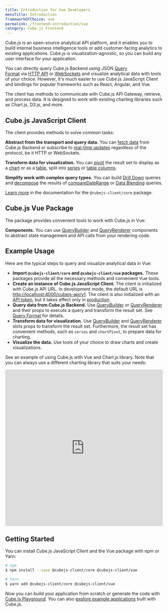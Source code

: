 ```yaml
---
title: Introduction for Vue Developers
menuTitle: Introduction
frameworkOfChoice: vue
permalink: /frontend-introduction/vue
category: Cube.js Frontend
---
```


Cube.js is an open-source analytical API platform, and it enables you to build
internal business intelligence tools or add customer‑facing analytics to
existing applications. Cube.js is visualization-agnostic, so you can build any
user interface for your application.

You can directly query Cube.js Backend using
JSON [Query Format](https://cube.dev/docs/query-format) via [HTTP API](https://cube.dev/docs/rest-api)
or [WebSockets](https://cube.dev/docs/real-time-data-fetch#web-sockets) and
visualize analytical data with tools of your choice. However, it's much easier
to use Cube.js JavaScript Client and bindings for popular frameworks such as
React, Angular, and Vue.

The client has methods to communicate with Cube.js API Gateway, retrieve, and
process data. It is designed to work with existing charting libraries such as
Chart.js, D3.js, and more.

## Cube.js JavaScript Client

The client provides methods to solve common tasks:

**Abstract from the transport and query data.** You can
[fetch data](https://cube.dev/docs/@cubejs-client-core#cubejs-api-load) from
Cube.js Backend or subscribe to
[real-time updates](https://cube.dev/docs/real-time-data-fetch) regardless of
the protocol, be it HTTP or WebSockets.

**Transform data for visualization.** You can
[pivot](https://cube.dev/docs/@cubejs-client-core#result-set-pivot) the result
set to display as a
[chart](https://cube.dev/docs/@cubejs-client-core#result-set-chart-pivot) or as
a [table](https://cube.dev/docs/@cubejs-client-core#result-set-table-pivot),
split into [series](https://cube.dev/docs/@cubejs-client-core#result-set-series)
or
[table columns](https://cube.dev/docs/@cubejs-client-core#result-set-table-columns).

**Simplify work with complex query types.** You can build
[Drill Down](https://cube.dev/docs/@cubejs-client-core#result-set-drill-down)
queries and
[decompose](https://cube.dev/docs/@cubejs-client-core#result-set-decompose) the
results of
[compareDateRange](https://cube.dev/docs/query-format#time-dimensions-format) or
[Data Blending](https://cube.dev/docs/schema/advanced/data-blending) queries.

[Learn more](https://cube.dev/docs/@cubejs-client-core) in the documentation for
the `@cubejs-client/core` package.

## Cube.js Vue Package

The package provides convenient tools to work with Cube.js in Vue:

**Components.** You can use
[QueryBuilder](https://cube.dev/docs/@cubejs-client-vue#query-builder) and
[QueryRenderer](https://cube.dev/docs/@cubejs-client-vue#query-renderer)
components to abstract state management and API calls from your rendering code.

## Example Usage

Here are the typical steps to query and visualize analytical data in Vue:

- **Import `@cubejs-client/core` and `@cubejs-client/vue` packages.** These
  packages provide all the necessary methods and convenient Vue tools.
- **Create an instance of Cube.js JavaScript Client.** The client is initialized
  with Cube.js API URL. In development mode, the default URL is
  [http://localhost:4000/cubejs-api/v1](http://localhost:4000/cubejs-api/v1).
  The client is also initialized with an
  [API token](https://cube.dev/docs/security), but it takes effect only in
  [production](https://cube.dev/docs/deployment#production-mode).
- **Query data from Cube.js Backend.** Use
  [QueryBuilder](https://cube.dev/docs/@cubejs-client-vue#query-builder) or
  [QueryRenderer](https://cube.dev/docs/@cubejs-client-vue#query-renderer) and
  their props to execute a query and transform the result set. See
  [Query Format](https://cube.dev/docs/query-format) for details.
- **Transform data for visualization.** Use
  [QueryBuilder](https://cube.dev/docs/@cubejs-client-vue#query-builder) and
  [QueryRenderer](https://cube.dev/docs/@cubejs-client-vue#query-renderer) slots
  props to transform the result set. Furthermore, the result set has convenient
  methods, such as `series` and `chartPivot`, to prepare data for charting.
- **Visualize the data.** Use tools of your choice to draw charts and create
  visualizations.

See an example of using Cube.js with Vue and Chart.js library. Note that you can
always use a different charting library that suits your needs:

<iframe src="https://codesandbox.io/embed/cubejs-vue-client-b784j?fontsize=14&hidenavigation=1&theme=dark&view=preview" style="width:100%; height:500px; border:0; border-radius: 4px; overflow:hidden;" sandbox="allow-modals allow-forms allow-popups allow-scripts allow-same-origin"></iframe>

## Getting Started

You can install Cube.js JavaScript Client and the Vue package with npm or Yarn:

```bash
# npm
$ npm install --save @cubejs-client/core @cubejs-client/vue

# Yarn
$ yarn add @cubejs-client/core @cubejs-client/vue
```

Now you can build your application from scratch or generate the code with
[Cube.js Playground](https://cube.dev/docs/dashboard-app). You can also
[explore example applications](https://cube.dev/docs/examples) built with
Cube.js.
